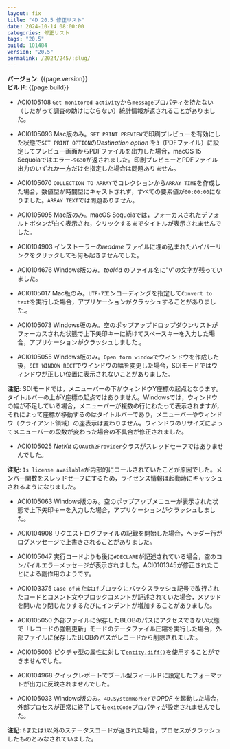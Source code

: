 ```yaml
---
layout: fix
title: "4D 20.5 修正リスト"
date: 2024-10-14 08:00:00
categories: 修正リスト
tags: "20.5"
build: 101484
version: "20.5"
permalink: /2024/245/:slug/
---
```


**バージョン**: {{page.version}}  
**ビルド**: {{page.build}} 

* ACI0105108 `Get monitored activity`から`message`プロパティを持たない（したがって調査の助けにならない）統計情報が返されることがありました。

* ACI0105093 Mac版のみ。`SET PRINT PREVIEW`で印刷プレビューを有効にした状態で`SET PRINT OPTION`の*Destination option* を`3`（PDFファイル）に設定してプレビュー画面からPDFファイルを出力した場合，macOS 15 Sequoiaではエラー`-9630`が返されました。印刷プレビューとPDFファイル出力のいずれか一方だけを指定した場合は問題ありません。

* ACI0105070 `COLLECTION TO ARRAY`でコレクションから`ARRAY TIME`を作成した場合，数値型が時間型にキャストされず，すべての要素値が`00:00:00`になりました。`ARRAY TEXT`では問題ありません。

* ACI0105095 Mac版のみ。macOS Sequoiaでは，フォーカスされたデフォルトボタンが白く表示され，クリックするまでタイトルが表示されませんでした。

* ACI0104903 インストーラーの*readme* ファイルに埋め込まれたハイパーリンクをクリックしても何も起きませんでした。

* ACI0104676 Windows版のみ。*tool4d* のファイル名に"v"の文字が残っていました。

* ACI0105017 Mac版のみ。`UTF-7`エンコーディングを指定して`Convert to text`を実行した場合，アプリケーションがクラッシュすることがありました.。

* ACI0105073 Windows版のみ。空のポップアップドロップダウンリストがフォーカスされた状態で上下矢印キーに続けてスペースキーを入力した場合，アプリケーションがクラッシュしました.。

* ACI0105055 Windows版のみ。`Open form window`でウィンドウを作成した後，`SET WINDOW RECT`でウインドウの幅を変更した場合，SDIモードではウィンドウが正しい位置に表示されないことがありました。

**注記**: SDIモードでは，メニューバーの下がウィンドウY座標の起点となります。タイトルバーの上がY座標の起点ではありません。Windowsでは，ウィンドウの幅が不足している場合，メニューバーが複数の行にわたって表示されますが，それによって座標が移動するのはタイトルバーであり，メニューバーやウィンドウ（クライアント領域）の座表示は変わりません。ウィンドウのリサイズによってメニューバーの段数が変わった場合の不具合が修正されました。

* ACI0105025 *NetKit* の`OAuth2Provider`クラスがスレッドセーフではありませんでした。

**注記**: `Is license available`が内部的にコールされていたことが原因でした。メンバー関数をスレッドセーフにするため，ライセンス情報は起動時にキャッシュされるようになりました。

* ACI0105063 Windows版のみ。空のポップアップメニューが表示された状態で上下矢印キーを入力した場合，アプリケーションがクラッシュしました。

* ACI0104908 リクエストログファイルの記録を開始した場合，ヘッダー行がログメッセージで上書きされることがありました。

* ACI0105047 実行コードよりも後に`#DECLARE`が記述されている場合，空のコンパイルエラーメッセージが表示されました。ACI0101345が修正されたことによる副作用のようです。

* ACI0103375 `Case of`または`If`ブロックにバックスラッシュ記号で改行されたコードとコメント文やブロックコメントが記述されていた場合，メソッドを開いたり閉じたりするたびにインデントが増加することがありました。

* ACI0105050 外部ファイルに保存したBLOBのパスにアクセスできない状態で「レコードの強制更新」モードのデータファイル圧縮を実行した場合，外部ファイルに保存したBLOBのパスがレコードから削除されました。

* ACI0105003 ピクチャ型の属性に対して[`entity.diff()`](https://developer.4d.com/docs/ja/API/EntityClass/#diff)を使用することができませんでした。

* ACI0104968 クイックレポートでブール型フィールドに設定したフォーマットが出力に反映されませんでした。

* ACI0105033 Windows版のみ。`4D.SystemWorker`で*QPDF* を起動した場合，外部プロセスが正常に終了しても`exitCode`プロパティが設定されませんでした。

**注記**: `0`または`1`以外のステータスコードが返された場合，プロセスがクラッシュしたものとみなされていました。